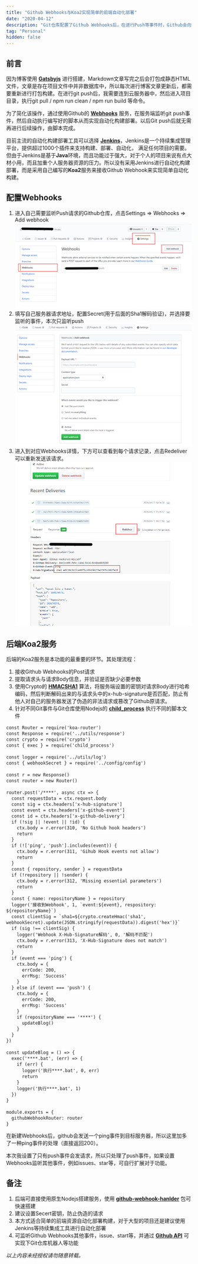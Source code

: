 ```yaml
---
title: "Github Webhooks与Koa2实现简单的前端自动化部署"
date: "2020-04-12"
description: "Git仓库配置了Github Webhooks后，在进行Push等事件时，Github会向设定的服务器发送请求，通过监听该请求，然后执行相关脚本文件从而实现简单的自动化构建与部署（服务端使用Koa2接收请求与处理脚本）"
tag: "Personal"
hidden: false
---
```


## 前言

因为博客使用 **<a href="https://www.gatsbyjs.org/" target="_blank">Gatsbyjs</a>** 进行搭建，Markdown文章写完之后会打包成静态HTML文件，文章是存在项目文件中并非数据库中，所以每次进行博客文章更新后，都需要重新进行打包构建。在进行git push后，我需要连到云服务器中，然后进入项目目录，执行git pull / npm run clean / npm run build 等命令。

为了简化该操作，通过使用Github的 **<a href="https://developer.github.com/webhooks/" target="_blank">Webhooks</a>** 服务，在服务端监听git push事件，然后自动执行编写好的脚本从而实现自动化构建部署。以后Git push后就无需再进行后续操作，由脚本完成。

目前主流的自动化构建部署工具可以选择 **<a href="https://jenkins.io/zh/" target="_blank">Jenkins</a>**，Jenkins是一个持续集成管理平台，提供超过1000个插件来支持构建、部署、自动化， 满足任何项目的需要。但由于Jenkins是基于**Java**环境，而且功能过于强大，对于个人的项目来说有点大材小用，而且加重个人服务器资源的压力。所以没有采用Jenkins进行自动化构建部署，而是采用自己编写的**Koa2**服务来接收Github Webhook来实现简单自动化构建。

## 配置Webhooks

1. 进入自己需要监听Push请求的Github仓库，点击Settings => Webhooks => Add webhook
![Create Webhook](./create-webhook.png)
2. 填写自己服务器请求地址，配置Secret(用于后面的Sha1解码验证)，并选择要监听的事件，本次只监听push
![Webhook form](./webhook-form.png)
3. 进入到对应Webhooks详情，下方可以查看到每个请求记录，点击Redeliver可以重新发送该请求。
![Redeliver](./redeliver.png)

## 后端Koa2服务

后端的Koa2服务是本功能的最重要的环节。其处理流程：
1. 接收Github Webhooks的Post请求
2. 提取请求头与请求Body信息，并验证是否缺少必要参数
3. 使用Crypto的 **<a href="http://nodejs.cn/api/crypto.html#crypto_crypto_createhmac_algorithm_key_options" target="_blank">HMACSHA1</a>** 算法，将服务端设置的密钥对请求Body进行哈希编码，然后判断解码出来的与请求头中的x-hub-signature是否匹配，防止有他人对自己的服务器发送了伪造的非法请求或篡改了Github原请求。
4. 针对不同Git事件与Git仓库使用Nodejs的 **<a href="http://nodejs.cn/api/child_process.html" target="_blank">child_process</a>** 执行不同的脚本文件

```js{14,15,32}
const Router = require('koa-router')
const Response = require('../utils/response')
const crypto = require('crypto')
const { exec } = require('child_process')

const logger = require('../utils/log')
const { webhookSecret } = require('../config/config')

const r = new Response()
const router = new Router()

router.post('/****', async ctx => {
  const requestData = ctx.request.body
  const sig = ctx.headers['x-hub-signature']
  const event = ctx.headers['x-github-event']
  const id = ctx.headers['x-github-delivery']
  if (!sig || !event || !id) {
    ctx.body = r.error(310, 'No Github hook headers')
    return
  }
  if (!['ping', 'push'].includes(event)) {
    ctx.body = r.error(311, 'Gihub Hook events not allow')
    return
  }
  const { repository, sender } = requestData
  if (!repository || !sender) {
    ctx.body = r.error(312, 'Missing essential parameters')
    return
  }
  const { name: repositoryName } = repository
  logger('接收到Webhook', 1, `event:${event}, respository: ${repositoryName}`)
  const clientSig = `sha1=${crypto.createHmac('sha1', webhookSecret).update(JSON.stringify(requestData)).digest('hex')}`
  if (sig !== clientSig) {
    logger('Webhook X-Hub-Signature解码', 0, '解码不匹配')
    ctx.body = r.error(313, 'X-Hub-Signature does not match')
    return
  }
  if (event === 'ping') {
    ctx.body = {
      errCode: 200,
      errMsg: 'Success'
    }
  } else if (event === 'push') {
    ctx.body = {
      errCode: 200,
      errMsg: 'Success'
    }
    if (repositoryName === '****') {
      updateBlog()
    }
  }
})

const updateBlog = () => {
  exec('****.bat', (err) => {
    if (err) {
      logger('执行****.bat', 0, err)
      return
    }
    logger('执行****.bat', 1)
  })
}

module.exports = {
  githubWebhookRouter: router
}
```

在新建Webhooks后，github会发送一个ping事件到目标服务器，所以这里加多了一种ping事件的处理（直接返回200）。

本次我设置了只有push事件会发请求，所以只处理了push事件，如果设置Webhooks监听其他事件，例如issues、star等，可自行扩展对于功能。

## 备注

1. 后端可直接使用原生Nodejs搭建服务，使用 **<a href="https://github.com/rvagg/github-webhook-handler#readme" target="_blank">github-webhook-hanlder</a>** 包可快速搭建
2. 建议设置Secert密钥，防止伪造的请求
3. 本方式适合简单的前端资源自动化部署构建，对于大型的项目还是建议使用Jenkins等持续集成工具进行自动化部署
4. 可监听Github Webhooks其他事件，issue、start等，并通过 **<a href="https://developer.github.com/v3/" target="_blank">Github API</a>** 可实现下Git仓库机器人等功能

*以上内容未经授权请勿随意转载。*
